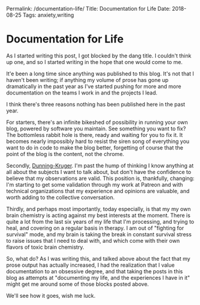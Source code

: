 Permalink: /documentation-life/
Title: Documentation for Life
Date: 2018-08-25
Tags: anxiety,writing

# Documentation for Life

As I started writing this post, I got blocked by the dang title. I couldn't think up one, and so I started writing in the hope that one would come to me. 

It'e been a long time since anything was published to this blog. It's not that I haven't been writing; if anything my volume of prose has gone up dramatically in the past year as I've started pushing for more and more documentation on the teams I work in and the projects I lead.

I think there's three reasons nothing has been published here in the past year.

For starters, there's an infinite bikeshed of possibility in running your own blog, powered by software you maintain. See something you want to fix? The bottomless rabbit hole is there, ready and waiting for you to fix it. It becomes nearly impossibly hard to resist the siren song of everything you want to do in code to make the blog better, forgetting of course that the point of the blog is the content, not the chrome.

Secondly, [Dunning-Kruger](https://en.wikipedia.org/wiki/Dunning%E2%80%93Kruger_effect). I'm past the hump of thinking I know anything at all about the subjects I want to talk about, but don't have the confidence to believe that my observations are valid. This position is, thankfully, changing: I'm starting to get some validation through my work at Patreon and with technical organizations that my experience and opinions are valuable, and worth adding to the collective conversation.

Thirdly, and perhaps most importantly, today especially, is that my my own brain chemistry is acting against my best interests at the moment. There is quite a lot from the last six years of my life that I'm processing, and trying to heal, and covering on a regular basis in therapy. I am out of "fighting for survival" mode, and my brain is taking the break in constant survival stress to raise issues that I need to deal with, and which come with their own flavors of toxic brain chemistry.

So, what do? As I was writing this, and talked above about the fact that my prose output has actually increased, I had the realization that I value documentation to an obsessive degree, and that taking the posts in this blog as attempts at "documenting my life, and the experiences I have in it" might get me around some of those blocks posted above.

We'll see how it goes, wish me luck.